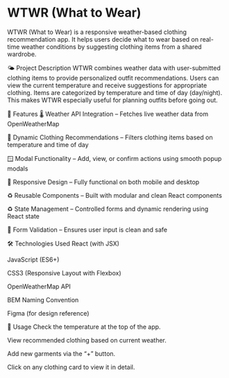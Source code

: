# WTWR (What to Wear)

WTWR (What to Wear) is a responsive weather-based clothing recommendation app. It helps users decide what to wear based on real-time weather conditions by suggesting clothing items from a shared wardrobe.

🌤️ Project Description
WTWR combines weather data with user-submitted clothing items to provide personalized outfit recommendations. Users can view the current temperature and receive suggestions for appropriate clothing. Items are categorized by temperature and time of day (day/night). This makes WTWR especially useful for planning outfits before going out.

🚀 Features
🌡️ Weather API Integration – Fetches live weather data from OpenWeatherMap

🧥 Dynamic Clothing Recommendations – Filters clothing items based on temperature and time of day

🪟 Modal Functionality – Add, view, or confirm actions using smooth popup modals

📱 Responsive Design – Fully functional on both mobile and desktop

♻️ Reusable Components – Built with modular and clean React components

♻️ State Management – Controlled forms and dynamic rendering using React state

🧼 Form Validation – Ensures user input is clean and safe

🛠️ Technologies Used
React (with JSX)

JavaScript (ES6+)

CSS3 (Responsive Layout with Flexbox)

OpenWeatherMap API

BEM Naming Convention

Figma (for design reference)

🧭 Usage
Check the temperature at the top of the app.

View recommended clothing based on current weather.

Add new garments via the “+” button.

Click on any clothing card to view it in detail.
